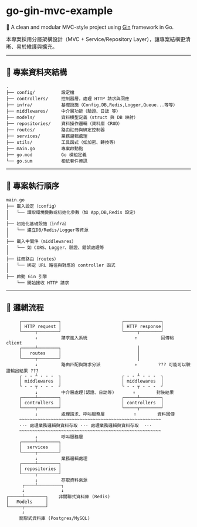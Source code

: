 # go-gin-mvc-example

🚀 A clean and modular MVC-style project using [Gin](https://github.com/gin-gonic/gin) framework in Go.

本專案採用分層架構設計（MVC + Service/Repository Layer），讓專案結構更清晰、易於維護與擴充。

---

## 📁 專案資料夾結構

```
.
├── config/          設定檔
├── controllers/     控制器層，處理 HTTP 請求與回應
├── infra/           基礎設施（Config,DB,Redis,Logger,Queue...等等）
├── middlewares/     中介層功能（驗證、日誌 等）
├── models/          資料模型定義（struct 與 DB 映射）
├── repositories/    資料操作邏輯（資料庫 CRUD）
├── routes/          路由註冊與綁定控制器
├── services/        業務邏輯處理
├── utils/           工具函式（如加密、轉換等）
├── main.go          專案啟動點
├── go.mod           Go 模組定義
└── go.sum           相依套件資訊
```

---

## 🧠 專案執行順序

```
main.go
├── 載入設定（config）
│   └── 讀取環境變數或初始化參數（如 App,DB,Redis 設定）
│
├── 初始化基礎設施（infra）
│   └── 建立DB/Redis/Logger等資源
│
├── 載入中間件（middlewares）
│   └── 如 CORS、Logger、驗證、錯誤處理等
│
├── 註冊路由（routes）
│   └── 綁定 URL 路徑與對應的 controller 函式
│
├── 啟動 Gin 引擎
    └── 開始接收 HTTP 請求
```

---

## 🔁 邏輯流程

```
     ┌──────────────┐                       ┌──────────────┐
     │ HTTP request │                       │ HTTP response│
     └─────┬────────┘                       └─────┬────────┘
           ↓         請求進入系統                  ↑         回傳給 client
     ┌─────┴────────┐                             │
     │   routes     │                             │
     └─────┬────────┘                             │
           ↓         路由匹配與請求分派             ↑        ??? 可能可以驗證輸出結果 ???
     ┌ - - ┴ - - -  ┐                       ┌ - - ┴ - - -  ┐
     │ middlewares  │                       │ middlewares  │
     └ - - ┬ - - -  ┘                       └ - - ┬ - - -  ┘
           ↓         中介層處理(認證、日誌等)       ↑        封裝結果
     ┌─────┴────────┐                       ┌─────┴────────┐
     │ controllers  │                       │ controllers  │
     └─────┬────────┘                       └─────┬────────┘
           ↓         處理請求、呼叫服務層           ↑        資料回傳
     ~~~~~~~~~~~~~~~~~~~~~~~~~~~~~~~~~~~~~~~~~~~~~~~~~~~~~~
     ··· 處理業務邏輯與資料存取 ··· 處理業務邏輯與資料存取  ···
     ~~~~~~~~~~~~~~~~~~~~~~~~~~~~~~~~~~~~~~~~~~~~~~~~~~~~~~
           ↓         呼叫服務層
     ┌─────┴────────┐
     │  services    │
     └─────┬────────┘
           ↓         業務邏輯處理
     ┌─────┴────────┐
     │ repositories │
     └─────┬────────┘
           ↓         存取資料來源
      ┌────┴─────────┐
      ↓              ↓
┌─────┴────────┐    非關聯式資料庫 (Redis)
│   Models     │
└─────┬────────┘
      ↓
     關聯式資料庫 (Postgres/MySQL)
```

